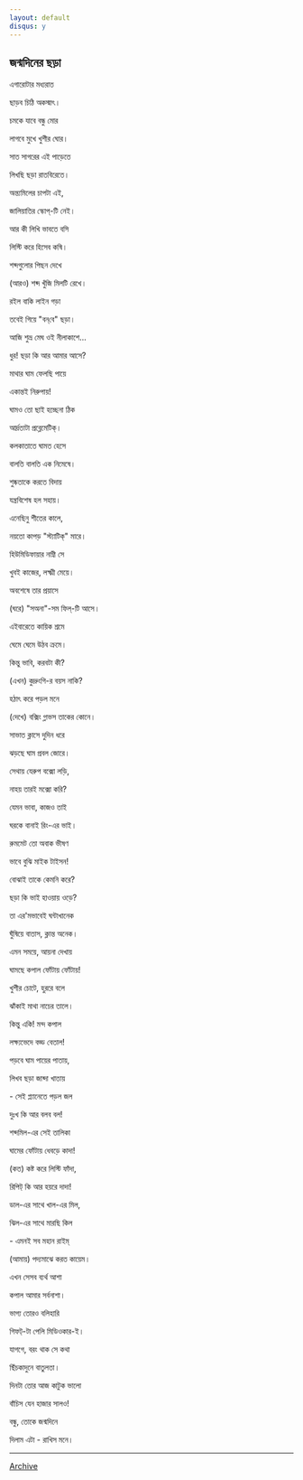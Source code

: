 ```yaml
---
layout: default
disqus: y
---
```


## জন্মদিনের ছড়া

এগারোটার মধ্যরাত

ছাড়ব চিঠি অকস্মাৎ।

চমকে যাবে বন্ধু মোর

লাগবে মুখে খুশীর ঘোর।

সাত সাগরের এই পাড়েতে

লিখছি ছড়া রাতবিরেতে।

অন্ত্যমিলের চাপটা এই,

জালিয়াতির স্কোপ্‌-টি নেই।

আর কী লিখি ভাবতে বসি

লিস্টি করে হিসেব কষি।

শব্দগুলোর পিছন দেখে

(আরও) শব্দ খুঁজি মিলটি রেখে।

রইল বাকি লাইন গড়া

তবেই গিয়ে "বন্‌বে" ছড়া।

আজি শুভ্র মেঘ ওই নীলাকাশে...

ধুর! ছড়া কি আর আমার আসে?

মাথার ঘাম ফেলছি পায়ে

একান্তই নিরুপায়!

ঘামও তো ছাই হচ্ছেনা ঠিক

আর্দ্রতাটা প্রব্লেমেটিক্‌।

কলকাতাতে ঘামত হেসে

বালতি বালতি এক নিমেষে।

শুষ্কতাকে করতে বিদায়

যন্ত্রবিশেষ হল সহায়।

এনেছিনু শীতের কালে,

নয়তো কাপড় "স্ট্যাটিক্‌" মারে।

হিউমিডিফায়ার নাম্নী সে

খুবই কাজের, লক্ষ্মী মেয়ে।

অবশেষে তার প্রয়াসে

(ঘরে) "সঅনা"-সম ফিল্‌-টি আসে।

এইবারেতে কায়িক শ্রমে

ঘেমে ঘেমে উঠব ক্রমে।

কিন্তু ভাবি, করবটা কী?

(এখন) কুদ্রুংগি-র বয়স নাকি?

হঠাৎ করে পড়ল মনে

(দেখে) বক্সিং গ্লাভস তাকের কোনে।

সাভাত ক্লাসে দুদিন ধরে

ঝড়ছে ঘাম প্রবল জোরে।

সেথায় যেরুপ বক্সো লড়ি,

নাহয় তারই মক্সো করি?

যেমন ভাবা, কাজও তাই

ঘরকে বানাই রিং-এর ভাই।

রুমমেট তো অবাক ভীষণ

ভাবে বুঝি মাইক টাইসন!

বোঝাই তাকে কেমনি করে?

ছড়া কি ভাই হাওয়ায় ওড়ে?

তা এর'মভাবেই ঘন্টাখানেক

ঘুঁষিয়ে বাতাস, ক্লান্ত অনেক।

এমন সময়ে, আয়না দেখায়

ঘামছে কপাল ফোঁটায় ফোঁটায়!

খুশীর চোটে, হুররে বলে

ঝাঁকাই মাথা নাচের তালে।

কিন্তু একি! মন্দ কপাল

লক্ষ্যভেদে বড্ড বেতাল!

পড়বে ঘাম পায়ের পাতায়,

লিখব ছড়া জাব্দা খাতায় 

\- সেই প্ল্যানেতে পড়ল জল

দুঃখ কি আর বলব বল!

শব্দমিল-এর সেই তালিকা

ঘামের ফোঁটায় ধেবড়ে কাদা!

(কত) কষ্ট করে লিস্টি ফাঁদা,

রিপিট্‌ কি আর হয়রে দাদা!

ডাল-এর সাথে খাল-এর মিল,

ঝিল-এর সাথে মারছি কিল

\- এমনই সব মহান রাইম্‌

(আমায়) পদ্যমাঝে করত কায়েম।

এখন সেসব ব্যর্থ আশা

কপাল আমার সর্বনাশা।

ভাগ্য তোরও বলিহারি

গিফট্‌-টা পেলি মিডিওকার-ই।

যাগগে, বরং থাক সে কথা

ছিঁচকাদুনে বাতুলতা।

দিনটা তোর আজ কাটুক  ভালো

বাঁচিস যেন হাজার সালও!

বন্ধু, তোকে জন্মদিনে

দিলাম এটা - রাখিস মনে।

* * *

[Archive](/gogolghoshal/archive)
